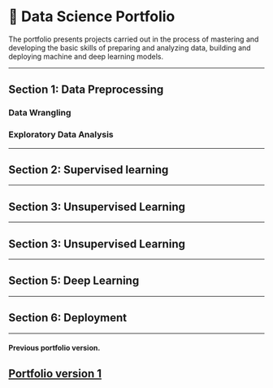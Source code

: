 # &#128188; Data Science Portfolio


The portfolio presents projects carried out in the process of mastering and developing the basic skills of preparing and analyzing data, building and deploying machine and deep learning models.

---
## Section 1: Data Preprocessing 

### Data Wrangling

### Exploratory Data Analysis

---
## Section 2: Supervised learning

---
## Section 3: Unsupervised Learning

---
## Section 3: Unsupervised Learning

---
## Section 5: Deep Learning

---
## Section 6: Deployment 

---
#### Previous portfolio version.

[Portfolio version 1](https://github.com/rttrif/Trifonov.portfolio.github.io)
---
